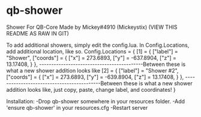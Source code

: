 # qb-shower
Shower For QB-Core
Made by Mickey#4910 (Mickeystix)
(VIEW THIS README AS RAW IN GIT)

To add additional showers, simply edit the config.lua.
In Config.Locations, add additional location, like so.
Config.Locations = {
    [1] = {
        ["label"] = "Shower",
        ["coords"] = {
            ["x"] = 273.6893,
            ["y"] = -637.8904,
            ["z"] = 13.17408,
        }
    },
    -------------------------------------------Between these is what a new shower addition looks like
    [2] = {
        ["label"] = "Shower #2",
        ["coords"] = {
            ["x"] = 273.6893,
            ["y"] = -639.8904,
            ["z"] = 13.17408,
        }
    },
    -------------------------------------------Between these is what a new shower addition looks like, just copy, paste, change label, and coordinates!
}

Installation:
-Drop qb-shower somewhere in your resources folder.
-Add 'ensure qb-shower' in your resources.cfg
-Restart server
